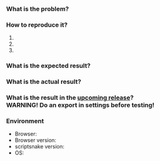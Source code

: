 <!--
Make sure you searched for existing issues that already reported this problem.

Note that issues without a reproduction may be closed immediately!
-->

### What is the problem?

### How to reproduce it?
1.
2.
3.

### What is the expected result?

### What is the actual result?

### What is the result in the [upcoming release](https://github.com/scriptsnake/scriptsnake/releases)?<br>WARNING! Do an export in settings before testing!

<!--
If this is a bug report, please also provide logs in the console.
-->

### Environment
- Browser:
- Browser version:
- scriptsnake version:
- OS:
